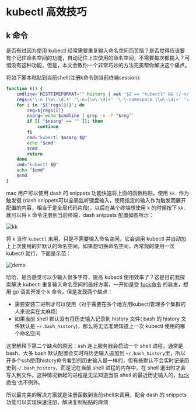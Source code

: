# kubectl 高效技巧

## k 命令

是否有过因为使用 kubectl 经常需要重复输入命名空间而苦恼？是否觉得应该要有个记住命名空间的功能，自动记住上次使用的命名空间，不需要每次都输入？可惜没有这种功能，但是，本文会教你一个非常巧妙的方法完美帮你解决这个痛点。

将如下脚本粘贴到当前shell(注册k命令到当前终端session):

```bash
function k() {
    cmdline=`HISTTIMEFORMAT="" history | awk '$2 == "kubectl" && (/-n/ || /--namespace/) {for(i=2;i<=NF;i++)printf("%s ",$i);print ""}' | tail -n 1`
    regs=('\-n [\w\-\d]+' '\-n=[\w\-\d]+' '\-\-namespace [\w\-\d]+' '\-\-namespace=[\w\-\d]+')
    for i in "${!regs[@]}"; do
        reg=${regs[i]}
        nsarg=`echo $cmdline | grep -o -P "$reg"`
        if [[ "$nsarg" == "" ]]; then
            continue
        fi
        cmd="kubectl $nsarg $@"
        echo "$cmd"
        $cmd
        return
    done
    cmd="kubectl $@"
    echo "$cmd"
    $cmd
}

```

mac 用户可以使用 dash 的 snippets 功能快速将上面的函数粘贴，使用 `kk.` 作为触发键 (dash snippets可以全局监听键盘输入，使用指定的输入作为触发而展开配置的内容，相当于是全局代码片段)，以后在某个终端想使用 `k` 的时候按下 `kk.` 就可以将 `k` 命令注册到当前终端，dash snippets 配置如图所示：

![kk](https://imroc.io/assets/blog/dash_kk.png)

将 `k` 当作 `kubectl` 来用，只是不需要输入命名空间，它会调用 kubectl 并自动加上上次使用的非默认的命名空间，如果想切换命名空间，再常规的使用一次 kubectl 就行，下面是示范：

![demo](https://imroc.io/assets/blog/k.gif)

哈哈，是否感觉可以少输入很多字符，提高 kubectl 使用效率了？这是目前我探索解决 kubectl 重复输入命名空间的最好方案，一开始是受 [fuck命令](https://github.com/nvbn/thefuck) 的启发，想用 go 语言开发个 k 命令，但是发现两个缺点：

- 需要安装二进制才可以使用（对于需要在多个地方用kubectl管理多个集群的人来说实在太麻烦）
- 如果当前 shell 默认没有将历史输入记录到 history 文件( bash 的 history 文件默认是 `~/.bash_history`)，那么将无法准确知道上一次 kubectl 使用的哪个命名空间

这里解释下第二个缺点的原因：ssh 连上服务器会启动一个 shell 进程，通常是 bash，大多 bash 默认配置会实时将历史输入追加到 `~/.bash_history`里，所以开多个ssh使用history命令看到的历史输入是一样的，但有些默认不会实时记录历史到`~/.bash_history`，而是记在当前 shell 进程的内存中，在 shell 退出时才会写入到文件。这种情况新起的进程是无法知道当前 shell 的最近历史输入的，[fuck命令](https://github.com/nvbn/thefuck) 也不例外。

所以最完美的解决方案就是注册函数到当前shell来调用，配合 dash 的 snippets 功能可以实现快速注册，解决复制粘贴的麻烦
